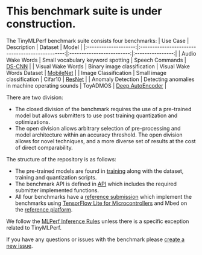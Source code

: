 # This benchmark suite is under construction. 

The TinyMLPerf benchmark suite consists four benchmarks:
|       Use Case       |                   Description                   |          Dataset          |       Model      |
|:--------------------:|:-----------------------------------------------:|:-------------------------:|:----------------:|
|   Audio Wake Words   |        Small vocabulary keyword spotting        |      Speech Commands      |      [DS-CNN](https://github.com/mlcommons/tiny/blob/master/v0.1/training/audio_wake_words/keras_model.py)      |
|   Visual Wake Words  |           Binary image classification           | Visual Wake Words Dataset |     [MobileNet](https://github.com/mlcommons/tiny/blob/master/v0.1/training/visual_wake_words/vww_model.py)    |
| Image Classification |            Small image classification           |          Cifar10          |      [ResNet](https://github.com/mlcommons/tiny/blob/master/v0.1/training/image_classification/keras_model.py)      |
|   Anomaly Detection  | Detecting anomalies in machine operating sounds |          ToyADMOS         | [Deep AutoEncoder](https://github.com/mlcommons/tiny/blob/master/v0.1/training/anomaly_detection/keras_model.py) |


There are two division:
* The closed division of the benchmark requires the use of a pre-trained model but allows submitters to use post training quantization and optimizations.
* The open division allows arbitrary selection of pre-processing and model architecture within an accuracy threshold. The open division allows for novel techniques, and a more diverse set of results at the cost of direct comparability.

The structure of the repository is as follows:
* The pre-trained models are found in [training](https://github.com/mlcommons/tiny/tree/master/v0.1/training) along with the dataset, training and quantization scripts.
* The benchmark API is defined in [API](https://github.com/mlcommons/tiny/tree/master/v0.1/api) which includes the required submitter implemented functions.
* All four benchmarks have a [reference submission](https://github.com/mlcommons/tiny/tree/master/v0.1/reference_submissions) which implement 
the benchmarks using [TensorFlow Lite for Microcontrollers](https://www.tensorflow.org/lite/microcontrollers) and Mbed on the [reference platform](https://www.st.com/en/microcontrollers-microprocessors/stm32l4r5zi.html).

We follow the [MLPerf Inference Rules](https://github.com/mlcommons/inference_policies/blob/master/inference_rules.adoc) unless there is a specific exception related to TinyMLPerf.

If you have any questions or issues with the benchmark please [create a new issue](https://github.com/mlcommons/tiny/issues).
